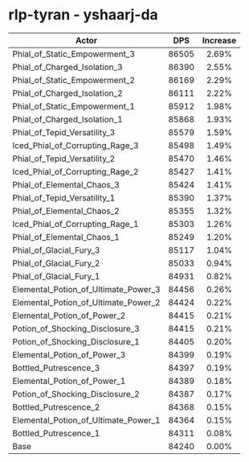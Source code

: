 # rlp-tyran - yshaarj-da
| Actor | DPS | Increase |
|---|:---:|:---:|
|Phial_of_Static_Empowerment_3|86505|2.69%|
|Phial_of_Charged_Isolation_3|86390|2.55%|
|Phial_of_Static_Empowerment_2|86169|2.29%|
|Phial_of_Charged_Isolation_2|86111|2.22%|
|Phial_of_Static_Empowerment_1|85912|1.98%|
|Phial_of_Charged_Isolation_1|85868|1.93%|
|Phial_of_Tepid_Versatility_3|85579|1.59%|
|Iced_Phial_of_Corrupting_Rage_3|85498|1.49%|
|Phial_of_Tepid_Versatility_2|85470|1.46%|
|Iced_Phial_of_Corrupting_Rage_2|85427|1.41%|
|Phial_of_Elemental_Chaos_3|85424|1.41%|
|Phial_of_Tepid_Versatility_1|85390|1.37%|
|Phial_of_Elemental_Chaos_2|85355|1.32%|
|Iced_Phial_of_Corrupting_Rage_1|85303|1.26%|
|Phial_of_Elemental_Chaos_1|85249|1.20%|
|Phial_of_Glacial_Fury_3|85117|1.04%|
|Phial_of_Glacial_Fury_2|85033|0.94%|
|Phial_of_Glacial_Fury_1|84931|0.82%|
|Elemental_Potion_of_Ultimate_Power_3|84456|0.26%|
|Elemental_Potion_of_Ultimate_Power_2|84424|0.22%|
|Elemental_Potion_of_Power_2|84415|0.21%|
|Potion_of_Shocking_Disclosure_3|84415|0.21%|
|Potion_of_Shocking_Disclosure_1|84405|0.20%|
|Elemental_Potion_of_Power_3|84399|0.19%|
|Bottled_Putrescence_3|84397|0.19%|
|Elemental_Potion_of_Power_1|84389|0.18%|
|Potion_of_Shocking_Disclosure_2|84387|0.17%|
|Bottled_Putrescence_2|84368|0.15%|
|Elemental_Potion_of_Ultimate_Power_1|84364|0.15%|
|Bottled_Putrescence_1|84311|0.08%|
|Base|84240|0.00%|
